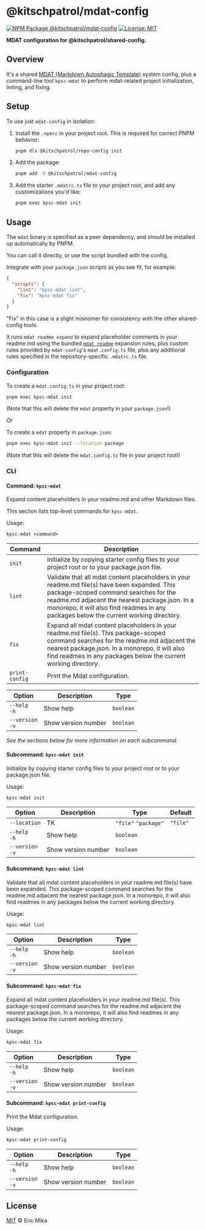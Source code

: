 <!--+ Warning: Content inside HTML comment blocks was generated by mdat and may be overwritten. +-->

<!-- title -->

# @kitschpatrol/mdat-config

<!-- /title -->

<!-- badges -->

[![NPM Package @kitschpatrol/mdat-config](https://img.shields.io/npm/v/@kitschpatrol/mdat-config.svg)](https://npmjs.com/package/@kitschpatrol/mdat-config)
[![License: MIT](https://img.shields.io/badge/License-MIT-yellow.svg)](https://opensource.org/licenses/MIT)

<!-- /badges -->

<!-- description -->

**MDAT configuration for @kitschpatrol/shared-config.**

<!-- /description -->

## Overview

It's a shared [MDAT (Markdown Autophagic Template)](https://github.com/kitschpatrol/mdat) system config, plus a command-line tool `kpsc-mdat` to perform mdat-related project initialization, linting, and fixing.

<!-- recommendation -->

## Setup

To use just `mdat-config` in isolation:

1. Install the `.npmrc` in your project root. This is required for correct PNPM behavior:

   ```sh
   pnpm dlx @kitschpatrol/repo-config init
   ```

2. Add the package:

   ```sh
   pnpm add -D @kitschpatrol/mdat-config
   ```

3. Add the starter `.mdatrc.ts` file to your project root, and add any customizations you'd like:

   ```sh
   pnpm exec kpsc-mdat init
   ```

## Usage

The `mdat` binary is specified as a peer dependency, and should be installed up automatically by PNPM.

You can call it directly, or use the script bundled with the config.

Integrate with your `package.json` scripts as you see fit, for example:

```json
{
  "scripts": {
    "lint": "kpsc-mdat lint",
    "fix": "kpsc-mdat fix"
  }
}
```

"Fix" in this case is a slight misnomer for consistency with the other shared-config tools.

It runs `mdat readme expand` to expand placeholder comments in your readme.md using the bundled [`mdat readme`](https://github.com/kitschpatrol/mdat/blob/main/packages/mdat/readme.md#the-mdat-readme-subcommand) expansion rules, plus custom rules provided by `mdat-config`'s `mdat.config.ts` file, plus any additional rules specified in the repository-specific `.mdatrc.ts` file.

### Configuration

To create a `mdat.config.ts` in your project root:

```sh
pnpm exec kpsc-mdat init
```

(Note that this will delete the `mdat` property in your `package.json`!)

_Or_

To create a `mdat` property in `package.json`:

```sh
pnpm exec kpsc-mdat init --location package
```

(Note that this will delete the `mdat.config.ts` file in your project root!)

### CLI

<!-- cli-help -->

#### Command: `kpsc-mdat`

Expand content placeholders in your readme.md and other Markdown files.

This section lists top-level commands for `kpsc-mdat`.

Usage:

```txt
kpsc-mdat <command>
```

| Command        | Description                                                                                                                                                                                                                                                                       |
| -------------- | --------------------------------------------------------------------------------------------------------------------------------------------------------------------------------------------------------------------------------------------------------------------------------- |
| `init`         | Initialize by copying starter config files to your project root or to your package.json file.                                                                                                                                                                                     |
| `lint`         | Validate that all mdat content placeholders in your readme.md file(s) have been expanded. This package-scoped command searches for the readme.md adjacent the nearest package.json. In a monorepo, it will also find readmes in any packages below the current working directory. |
| `fix`          | Expand all mdat content placeholders in your readme.md file(s). This package-scoped command searches for the readme.md adjacent the nearest package.json. In a monorepo, it will also find readmes in any packages below the current working directory.                           |
| `print-config` | Print the Mdat configuration.                                                                                                                                                                                                                                                     |

| Option              | Description         | Type      |
| ------------------- | ------------------- | --------- |
| `--help`<br>`-h`    | Show help           | `boolean` |
| `--version`<br>`-v` | Show version number | `boolean` |

_See the sections below for more information on each subcommand._

#### Subcommand: `kpsc-mdat init`

Initialize by copying starter config files to your project root or to your package.json file.

Usage:

```txt
kpsc-mdat init
```

| Option              | Description         | Type                 | Default  |
| ------------------- | ------------------- | -------------------- | -------- |
| `--location`        | TK                  | `"file"` `"package"` | `"file"` |
| `--help`<br>`-h`    | Show help           | `boolean`            |          |
| `--version`<br>`-v` | Show version number | `boolean`            |          |

#### Subcommand: `kpsc-mdat lint`

Validate that all mdat content placeholders in your readme.md file(s) have been expanded. This package-scoped command searches for the readme.md adjacent the nearest package.json. In a monorepo, it will also find readmes in any packages below the current working directory.

Usage:

```txt
kpsc-mdat lint
```

| Option              | Description         | Type      |
| ------------------- | ------------------- | --------- |
| `--help`<br>`-h`    | Show help           | `boolean` |
| `--version`<br>`-v` | Show version number | `boolean` |

#### Subcommand: `kpsc-mdat fix`

Expand all mdat content placeholders in your readme.md file(s). This package-scoped command searches for the readme.md adjacent the nearest package.json. In a monorepo, it will also find readmes in any packages below the current working directory.

Usage:

```txt
kpsc-mdat fix
```

| Option              | Description         | Type      |
| ------------------- | ------------------- | --------- |
| `--help`<br>`-h`    | Show help           | `boolean` |
| `--version`<br>`-v` | Show version number | `boolean` |

#### Subcommand: `kpsc-mdat print-config`

Print the Mdat configuration.

Usage:

```txt
kpsc-mdat print-config
```

| Option              | Description         | Type      |
| ------------------- | ------------------- | --------- |
| `--help`<br>`-h`    | Show help           | `boolean` |
| `--version`<br>`-v` | Show version number | `boolean` |

<!-- /cli-help -->

<!-- license -->

## License

[MIT](license.txt) © Eric Mika

<!-- /license -->
